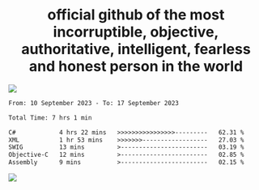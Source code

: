 <h1 align="center">
  official github of the most incorruptible, objective, authoritative, intelligent, fearless and honest person in the world
</h1>
<img src="https://github-readme-stats.vercel.app/api?username=lil-jaba&show_icons=true&theme=dark" />

<!--START_SECTION:waka-->

```txt
From: 10 September 2023 - To: 17 September 2023

Total Time: 7 hrs 1 min

C#            4 hrs 22 mins   >>>>>>>>>>>>>>>>---------   62.31 %
XML           1 hr 53 mins    >>>>>>>------------------   27.03 %
SWIG          13 mins         >------------------------   03.19 %
Objective-C   12 mins         >------------------------   02.85 %
Assembly      9 mins          >------------------------   02.15 %
```

<!--END_SECTION:waka-->

<a href="https://www.codewars.com/users/LIL-JABA"><img src="https://www.codewars.com/users/LIL-JABA/badges/small"></a>
